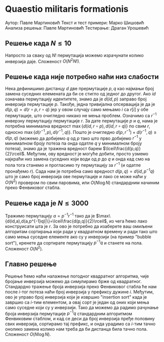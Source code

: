 ﻿

# Quaestio militaris formationis
Аутор: Павле Мартиновић
Текст и тест примери: Марко Шишовић
Анализа решења: Павле Мартиновић
Тестирање: Драган Урошевић
## Решење када $N\leq 10$
Напросто за сваку од $N!$ пермутација можемо израчунати колико инверзија даје. Сложеност $O(N^2N!)$.
## Решење када није потребно наћи низ слабости
Нека дефинишимо дистанцу $d$ две прермутације $p,q$ као најмањи број замена суседних елемената да би се стигло од једног до другог. Ако $id$ означава пермутацију идентитете, знамо да је $d(id,p)$ заправо број инверзија пермутације $p$. Такође, једна тривијална опсервација је да је $d(p,q)=d(r\circ p,r\circ q)$ јер у овом случају само мењамо $i$ са $r[i]$ у обе пермутације, што очигледно никако не мења проблем. Означимо са $r^{-1}$ инверзну пермутацију пермутације $r$. За дате пермутације $p$ и $q$, нама је потребна минимална вредност $\max\{d(id,r\circ p),d(id,r\circ q)\}$ по свим $r$, односно $\max\{d(r^{-1},p),d(r^{-1},q)\}$. Пошто је очигледно $d(p,r^{-1})+d(r^{-1},q)\ge d(p,q)$ (можемо да добијемо $q$ од $p$ тако што прво добијемо $r^{-1}$ у минималном броју потеза па онда одатле $q$ у минималном броју потеза), знамо да је тражена вредност барем $\lceil\frac{d(p,q)}{2}\rceil$. Међутим, ову вредност је могуће добити, просто узмемо најкраћи низ замена суседних који води од $p$ до $q$ и онда кад смо на пола тога станемо и прогласимо ту пермутацију за $r^{-1}$ (и одатле пронађемо $r$). Сада нам је потребна само вредност $d(p,q)=d(id,p^{-1}q)$ што је само број инверзија ове пермутације и лако се може наћи у $O(N^2)$ провером по свим паровима, или $O(N\log N)$ стандардним начиним преко Фенвиковог стабла.
## Решење када је $N\leq 3000$
Тражимо пермутацију $a=p^{-1}r^{-1}$ тако да је $\max\{d(id,a),d(a,p^{-1}q)|\}=\lceil\frac{d(p,q)}{2}\rceil$, из чега ћемо лако конструисати шта је $r$. За ово је потребно да изаберете ваш омиљени алгоритам сортирања који ради у квадратном времену и ради тако што само мења суседне елементе ако су у инверзији (на пример "bubble sort"), кренете да сортирате пермутацију $p^{-1}q$ и станете на пола. Сложеност $O(N^2)$.
## Главно решење
Решење ћемо наћи налажење погодног квадратног алгоритма, чије бројање инверзија можемо да симулирамо брже од квадратног. Стандардно тражење броја инверзија преко Фенвиковог стабла ће нам после $i$-тог потеза наћи број инверзија у префиксу дужине $i$. Међутим, ово је управо број инверзија који је извршио "insertion sort" када је завршио са $i$-тим елементом, а овај сорт је један од оних који мења само суседне који су у инверзији. Тако да можемо да радимо рачунање броја инверзија пермутације $p^{-1}q$ стандардним алгоритмом Фенвиковим стаблом, и кад се деси да број инверзија пређе половину свих инверзија, сортирамо тај префикс, и онда урадимо са $i$-тим тачно онолико замена колико нам треба да би дистанца била тачно пола. Сложеност $O(N\log N)$.
